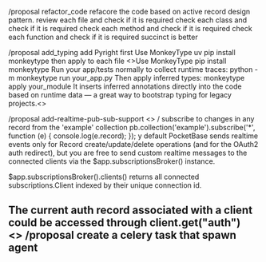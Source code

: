 /proposal refactor_code refacore the code based on active record design pattern. 
    review each file and check if it is required
    check each class and check if it is required
    check each method and check if it is required
    check each function and check if it is required
    succinct is better

/proposal add_typing 
    add Pyright 
    first Use MonkeyType  uv pip install monkeytype
    then apply to each file
    <>Use MonkeyType
    pip install monkeytype
    Run your app/tests normally to collect runtime traces:
    python -m monkeytype run your_app.py
    Then apply inferred types:
    monkeytype apply your_module
    It inserts inferred annotations directly into the code based on runtime data — a great way to bootstrap typing for legacy projects.<>


/proposal add-realtime-pub-sub-support
<>
    / subscribe to changes in any record from the 'example' collection
    pb.collection('example').subscribe('*', function (e) {
        console.log(e.record);
    });
y default PocketBase sends realtime events only for Record create/update/delete operations (and for the OAuth2 auth redirect), but you are free to send custom realtime messages to the connected clients via the $app.subscriptionsBroker() instance.

$app.subscriptionsBroker().clients() returns all connected subscriptions.Client indexed by their unique connection id.

The current auth record associated with a client could be accessed through client.get("auth")    
<>
/proposal create a celery task that spawn agent
---

